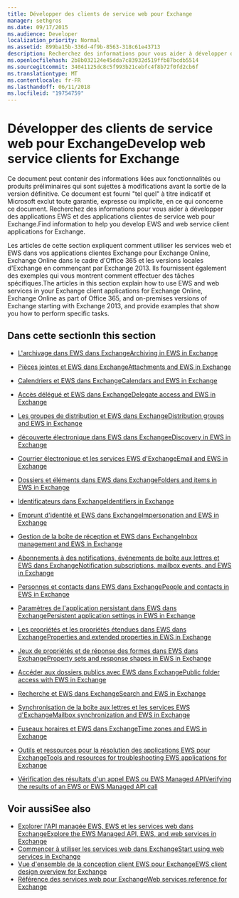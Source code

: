 ```yaml
---
title: Développer des clients de service web pour Exchange
manager: sethgros
ms.date: 09/17/2015
ms.audience: Developer
localization_priority: Normal
ms.assetid: 899ba15b-336d-4f9b-8563-318c61e43713
description: Recherchez des informations pour vous aider à développer des applications EWS et des applications clientes de service web pour Exchange.
ms.openlocfilehash: 2b8b032124e45dda7c83932d519ffb87bcdb5514
ms.sourcegitcommit: 34041125dc8c5f993b21cebfc4f8b72f0fd2cb6f
ms.translationtype: MT
ms.contentlocale: fr-FR
ms.lasthandoff: 06/11/2018
ms.locfileid: "19754759"
---
```

# <a name="develop-web-service-clients-for-exchange"></a><span data-ttu-id="493a0-103">Développer des clients de service web pour Exchange</span><span class="sxs-lookup"><span data-stu-id="493a0-103">Develop web service clients for Exchange</span></span>

<span data-ttu-id="493a0-104">Ce document peut contenir des informations liées aux fonctionnalités ou produits préliminaires qui sont sujettes à modifications avant la sortie de la version définitive. Ce document est fourni "tel quel" à titre indicatif et Microsoft exclut toute garantie, expresse ou implicite, en ce qui concerne ce document. Recherchez des informations pour vous aider à développer des applications EWS et des applications clientes de service web pour Exchange.</span><span class="sxs-lookup"><span data-stu-id="493a0-104">Find information to help you develop EWS and web service client applications for Exchange.</span></span>
  
<span data-ttu-id="493a0-105">Les articles de cette section expliquent comment utiliser les services web et EWS dans vos applications clientes Exchange pour Exchange Online, Exchange Online dans le cadre d'Office 365 et les versions locales d'Exchange en commençant par Exchange 2013. Ils fournissent également des exemples qui vous montrent comment effectuer des tâches spécifiques.</span><span class="sxs-lookup"><span data-stu-id="493a0-105">The articles in this section explain how to use EWS and web services in your Exchange client applications for Exchange Online, Exchange Online as part of Office 365, and on-premises versions of Exchange starting with Exchange 2013, and provide examples that show you how to perform specific tasks.</span></span> 
  
## <a name="in-this-section"></a><span data-ttu-id="493a0-106">Dans cette section</span><span class="sxs-lookup"><span data-stu-id="493a0-106">In this section</span></span>

- [<span data-ttu-id="493a0-107">L'archivage dans EWS dans Exchange</span><span class="sxs-lookup"><span data-stu-id="493a0-107">Archiving in EWS in Exchange</span></span>](archiving-in-ews-in-exchange.md)
    
- [<span data-ttu-id="493a0-108">Pièces jointes et EWS dans Exchange</span><span class="sxs-lookup"><span data-stu-id="493a0-108">Attachments and EWS in Exchange</span></span>](attachments-and-ews-in-exchange.md)
    
- [<span data-ttu-id="493a0-109">Calendriers et EWS dans Exchange</span><span class="sxs-lookup"><span data-stu-id="493a0-109">Calendars and EWS in Exchange</span></span>](calendars-and-ews-in-exchange.md)
    
- [<span data-ttu-id="493a0-110">Accès délégué et EWS dans Exchange</span><span class="sxs-lookup"><span data-stu-id="493a0-110">Delegate access and EWS in Exchange</span></span>](delegate-access-and-ews-in-exchange.md)
    
- [<span data-ttu-id="493a0-111">Les groupes de distribution et EWS dans Exchange</span><span class="sxs-lookup"><span data-stu-id="493a0-111">Distribution groups and EWS in Exchange</span></span>](distribution-groups-and-ews-in-exchange.md)
    
- [<span data-ttu-id="493a0-112">découverte électronique dans EWS dans Exchange</span><span class="sxs-lookup"><span data-stu-id="493a0-112">eDiscovery in EWS in Exchange</span></span>](ediscovery-in-ews-in-exchange.md)
    
- [<span data-ttu-id="493a0-113">Courrier électronique et les services EWS d'Exchange</span><span class="sxs-lookup"><span data-stu-id="493a0-113">Email and EWS in Exchange</span></span>](email-and-ews-in-exchange.md)
    
- [<span data-ttu-id="493a0-114">Dossiers et éléments dans EWS dans Exchange</span><span class="sxs-lookup"><span data-stu-id="493a0-114">Folders and items in EWS in Exchange</span></span>](folders-and-items-in-ews-in-exchange.md)
    
- [<span data-ttu-id="493a0-115">Identificateurs dans Exchange</span><span class="sxs-lookup"><span data-stu-id="493a0-115">Identifiers in Exchange</span></span>](ews-identifiers-in-exchange.md)
    
- [<span data-ttu-id="493a0-116">Emprunt d'identité et EWS dans Exchange</span><span class="sxs-lookup"><span data-stu-id="493a0-116">Impersonation and EWS in Exchange</span></span>](impersonation-and-ews-in-exchange.md)
    
- [<span data-ttu-id="493a0-117">Gestion de la boîte de réception et EWS dans Exchange</span><span class="sxs-lookup"><span data-stu-id="493a0-117">Inbox management and EWS in Exchange</span></span>](inbox-management-and-ews-in-exchange.md)
    
- [<span data-ttu-id="493a0-118">Abonnements à des notifications, événements de boîte aux lettres et EWS dans Exchange</span><span class="sxs-lookup"><span data-stu-id="493a0-118">Notification subscriptions, mailbox events, and EWS in Exchange</span></span>](notification-subscriptions-mailbox-events-and-ews-in-exchange.md)
    
- [<span data-ttu-id="493a0-119">Personnes et contacts dans EWS dans Exchange</span><span class="sxs-lookup"><span data-stu-id="493a0-119">People and contacts in EWS in Exchange</span></span>](people-and-contacts-in-ews-in-exchange.md)
    
- [<span data-ttu-id="493a0-120">Paramètres de l'application persistant dans EWS dans Exchange</span><span class="sxs-lookup"><span data-stu-id="493a0-120">Persistent application settings in EWS in Exchange</span></span>](persistent-application-settings-in-ews-in-exchange.md)
    
- [<span data-ttu-id="493a0-121">Les propriétés et les propriétés étendues dans EWS dans Exchange</span><span class="sxs-lookup"><span data-stu-id="493a0-121">Properties and extended properties in EWS in Exchange</span></span>](properties-and-extended-properties-in-ews-in-exchange.md)
    
- [<span data-ttu-id="493a0-122">Jeux de propriétés et de réponse des formes dans EWS dans Exchange</span><span class="sxs-lookup"><span data-stu-id="493a0-122">Property sets and response shapes in EWS in Exchange</span></span>](property-sets-and-response-shapes-in-ews-in-exchange.md)
    
- [<span data-ttu-id="493a0-123">Accéder aux dossiers publics avec EWS dans Exchange</span><span class="sxs-lookup"><span data-stu-id="493a0-123">Public folder access with EWS in Exchange</span></span>](public-folder-access-with-ews-in-exchange.md)
    
- [<span data-ttu-id="493a0-124">Recherche et EWS dans Exchange</span><span class="sxs-lookup"><span data-stu-id="493a0-124">Search and EWS in Exchange</span></span>](search-and-ews-in-exchange.md)
    
- [<span data-ttu-id="493a0-125">Synchronisation de la boîte aux lettres et les services EWS d'Exchange</span><span class="sxs-lookup"><span data-stu-id="493a0-125">Mailbox synchronization and EWS in Exchange</span></span>](mailbox-synchronization-and-ews-in-exchange.md)
    
- [<span data-ttu-id="493a0-126">Fuseaux horaires et EWS dans Exchange</span><span class="sxs-lookup"><span data-stu-id="493a0-126">Time zones and EWS in Exchange</span></span>](time-zones-and-ews-in-exchange.md)
    
- [<span data-ttu-id="493a0-127">Outils et ressources pour la résolution des applications EWS pour Exchange</span><span class="sxs-lookup"><span data-stu-id="493a0-127">Tools and resources for troubleshooting EWS applications for Exchange</span></span>](tools-and-resources-for-troubleshooting-ews-applications-for-exchange.md)
    
- [<span data-ttu-id="493a0-128">Vérification des résultats d'un appel EWS ou EWS Managed API</span><span class="sxs-lookup"><span data-stu-id="493a0-128">Verifying the results of an EWS or EWS Managed API call</span></span>](verifying-the-results-of-an-ews-or-ews-managed-api-call.md)
    
## <a name="see-also"></a><span data-ttu-id="493a0-129">Voir aussi</span><span class="sxs-lookup"><span data-stu-id="493a0-129">See also</span></span>

- [<span data-ttu-id="493a0-130">Explorer l'API managée EWS, EWS et les services web dans Exchange</span><span class="sxs-lookup"><span data-stu-id="493a0-130">Explore the EWS Managed API, EWS, and web services in Exchange</span></span>](explore-the-ews-managed-api-ews-and-web-services-in-exchange.md)     
- [<span data-ttu-id="493a0-131">Commencer à utiliser les services web dans Exchange</span><span class="sxs-lookup"><span data-stu-id="493a0-131">Start using web services in Exchange</span></span>](start-using-web-services-in-exchange.md)  
- [<span data-ttu-id="493a0-132">Vue d'ensemble de la conception client EWS pour Exchange</span><span class="sxs-lookup"><span data-stu-id="493a0-132">EWS client design overview for Exchange</span></span>](ews-client-design-overview-for-exchange.md)  
- [<span data-ttu-id="493a0-133">Référence des services web pour Exchange</span><span class="sxs-lookup"><span data-stu-id="493a0-133">Web services reference for Exchange</span></span>](../web-service-reference/web-services-reference-for-exchange.md)
    

